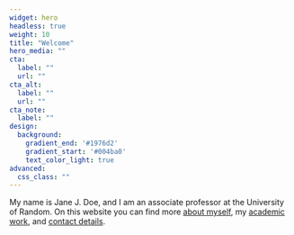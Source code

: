 ```yaml
---
widget: hero
headless: true
weight: 10
title: "Welcome"
hero_media: ""
cta:
  label: ""
  url: ""
cta_alt:
  label: ""
  url: ""
cta_note:
  label: ""
design:
  background:
    gradient_end: '#1976d2'
    gradient_start: '#004ba0'
    text_color_light: true
advanced:
  css_class: ""
---
```


My name is Jane J. Doe, and I am an associate professor at the University of Random. On this website you can find more [about myself](#about), my [academic work](publications), and [contact details](#contact).
